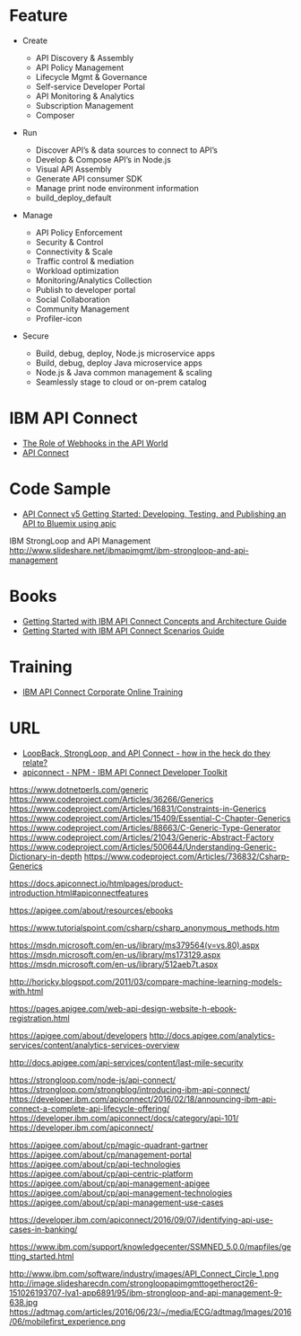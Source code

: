 
# Feature
* Create
  * API Discovery & Assembly
  * API Policy Management
  * Lifecycle Mgmt & Governance
  * Self-service Developer Portal
  * API Monitoring & Analytics
  * Subscription Management
  * Composer

* Run
  * Discover API’s & data sources to connect to API’s
  * Develop & Compose API’s in Node.js
  * Visual API Assembly
  * Generate API consumer SDK
  * Manage print node environment information
  * build_deploy_default

* Manage
  * API Policy Enforcement
  * Security & Control
  * Connectivity & Scale
  * Traffic control & mediation
  * Workload optimization
  * Monitoring/Analytics Collection
  * Publish to developer portal
  * Social Collaboration
  * Community Management
  * Profiler-icon

* Secure
  * Build, debug, deploy, Node.js microservice apps
  * Build, debug, deploy Java microservice apps
  * Node.js & Java common management & scaling
  * Seamlessly stage to cloud or on-prem catalog
  
# IBM API Connect
* [The Role of Webhooks in the API World](https://dzone.com/articles/webhooks-role-in-the-api-world-1)
* [API Connect](https://mapie.help/apic/)

# Code Sample
* [API Connect v5 Getting Started: Developing, Testing, and Publishing an API to Bluemix using apic](https://github.com/ibm-apiconnect/climbingweather)

IBM StrongLoop and API Management
http://www.slideshare.net/ibmapimgmt/ibm-strongloop-and-api-management

# Books
* [Getting Started with IBM API Connect Concepts and Architecture Guide](http://www.redbooks.ibm.com/redpapers/pdfs/redp5349.pdf)
* [Getting Started with IBM API Connect Scenarios Guide](http://www.redbooks.ibm.com/redpapers/pdfs/redp5350.pdf)

# Training
* [IBM API Connect Corporate Online Training](http://www.virtualnuggets.com/ibm-api-connect.html)


# URL
* [LoopBack, StrongLoop, and API Connect - how in the heck do they relate?](https://www.raymondcamden.com/2016/04/27/loopback-strongloop-and-api-connect-how-in-the-heck-do-they-relate)
* [apiconnect - NPM - IBM API Connect Developer Toolkit](https://www.npmjs.com/package/apiconnect)

https://www.dotnetperls.com/generic
https://www.codeproject.com/Articles/36266/Generics
https://www.codeproject.com/Articles/16831/Constraints-in-Generics
https://www.codeproject.com/Articles/15409/Essential-C-Chapter-Generics
https://www.codeproject.com/Articles/88663/C-Generic-Type-Generator
https://www.codeproject.com/Articles/21043/Generic-Abstract-Factory
https://www.codeproject.com/Articles/500644/Understanding-Generic-Dictionary-in-depth
https://www.codeproject.com/Articles/736832/Csharp-Generics


https://docs.apiconnect.io/htmlpages/product-introduction.html#apiconnectfeatures


https://apigee.com/about/resources/ebooks

https://www.tutorialspoint.com/csharp/csharp_anonymous_methods.htm

https://msdn.microsoft.com/en-us/library/ms379564(v=vs.80).aspx
https://msdn.microsoft.com/en-us/library/ms173129.aspx
https://msdn.microsoft.com/en-us/library/512aeb7t.aspx


http://horicky.blogspot.com/2011/03/compare-machine-learning-models-with.html

https://pages.apigee.com/web-api-design-website-h-ebook-registration.html


https://apigee.com/about/developers
http://docs.apigee.com/analytics-services/content/analytics-services-overview

http://docs.apigee.com/api-services/content/last-mile-security


https://strongloop.com/node-js/api-connect/
https://strongloop.com/strongblog/introducing-ibm-api-connect/
https://developer.ibm.com/apiconnect/2016/02/18/announcing-ibm-api-connect-a-complete-api-lifecycle-offering/
https://developer.ibm.com/apiconnect/docs/category/api-101/
https://developer.ibm.com/apiconnect/

https://apigee.com/about/cp/magic-quadrant-gartner
https://apigee.com/about/cp/management-portal
https://apigee.com/about/cp/api-technologies
https://apigee.com/about/cp/api-centric-platform
https://apigee.com/about/cp/api-management-apigee
https://apigee.com/about/cp/api-management-technologies
https://apigee.com/about/cp/api-management-use-cases


https://developer.ibm.com/apiconnect/2016/09/07/identifying-api-use-cases-in-banking/

https://www.ibm.com/support/knowledgecenter/SSMNED_5.0.0/mapfiles/getting_started.html

http://www.ibm.com/software/industry/images/API_Connect_Circle_1.png
http://image.slidesharecdn.com/strongloopapimgmttogetheroct26-151026193707-lva1-app6891/95/ibm-strongloop-and-api-management-9-638.jpg
https://adtmag.com/articles/2016/06/23/~/media/ECG/adtmag/Images/2016/06/mobilefirst_experience.png
